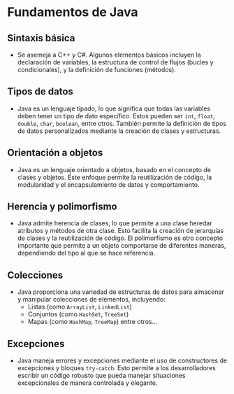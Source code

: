 # Fundamentos de Java

## Sintaxis básica
- Se asemeja a C++ y C#. Algunos elementos básicos incluyen la declaración de variables, la estructura de control de flujos (bucles y condicionales), y la definición de funciones (métodos).

## Tipos de datos
- Java es un lenguaje tipado, lo que significa que todas las variables deben tener un tipo de dato específico. Estos pueden ser `int`, `float`, `double`, `char`, `boolean`, entre otros. También permite la definición de tipos de datos personalizados mediante la creación de clases y estructuras.

## Orientación a objetos
- Java es un lenguaje orientado a objetos, basado en el concepto de clases y objetos. Este enfoque permite la reutilización de código, la modularidad y el encapsulamiento de datos y comportamiento.

## Herencia y polimorfismo
- Java admite herencia de clases, lo que permite a una clase heredar atributos y métodos de otra clase. Esto facilita la creación de jerarquías de clases y la reutilización de código. El polimorfismo es otro concepto importante que permite a un objeto comportarse de diferentes maneras, dependiendo del tipo al que se hace referencia.

## Colecciones
- Java proporciona una variedad de estructuras de datos para almacenar y manipular colecciones de elementos, incluyendo:
  - Listas (como `ArrayList`, `LinkedList`)
  - Conjuntos (como `HashSet`, `TreeSet`)
  - Mapas (como `HashMap`, `TreeMap`)
  entre otros...

## Excepciones
- Java maneja errores y excepciones mediante el uso de constructores de excepciones y bloques `try-catch`. Esto permite a los desarrolladores escribir un código robusto que pueda manejar situaciones excepcionales de manera controlada y elegante.
